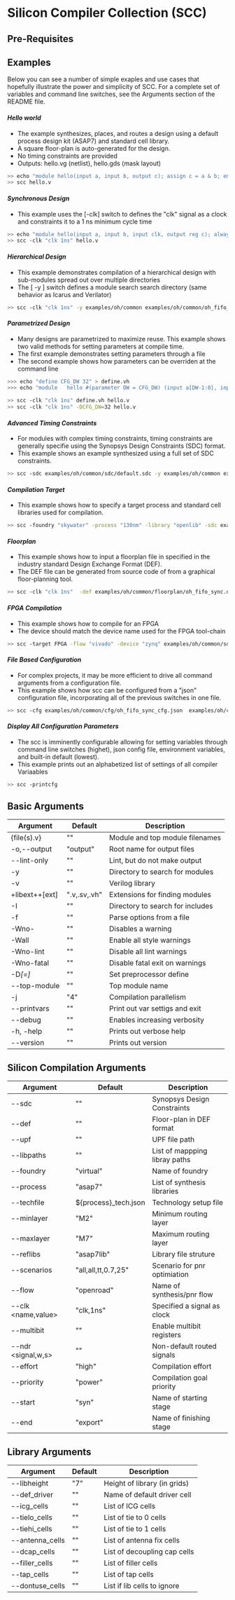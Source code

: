 # Silicon Compiler Collection (SCC)

## Pre-Requisites


## Examples

Below you can see a number of simple exaples and use cases that hopefully illustrate the power and simplicity of SCC. For a complete set of variables and command line switches, see the Arguments section of the README file.


#### *Hello world*
* The example synthesizes, places, and routes a design using a default process design kit (ASAP7) and standard cell library.
* A square floor-plan is auto-generated for the design.
* No timing constraints are provided
* Outputs:  hello.vg (netlist), hello.gds (mask layout)

```bash
>> echo "module hello(input a, input b, output c); assign c = a & b; endmodule " > hello.v
>> scc hello.v
```

#### *Synchronous Design*
* This example uses the [-clk] switch to defines the "clk" signal as a clock and constraints it to a 1 ns minimum cycle time

```bash
>> echo "module hello(input a, input b, input clk, output reg c); always @ (posedge clk) c <= a & b; endmodule " > hello.v
>> scc -clk "clk 1ns" hello.v
```

#### *Hierarchical Design*
* This example demonstrates compilation of a hierarchical design with sub-modules spread out over multiple directories
* The [ -y ] switch defines a module search search directory (same behavior as Icarus and Verilator)

```bash
>> scc -clk "clk 1ns" -y examples/oh/common examples/oh/common/oh_fifo_sync.v
```

#### *Parametrized Design*
* Many designs are parametrized to maximize reuse. This example shows two valid methods for setting parameters at compile time.
* The first example demonstrates setting parameters through a file
* The second example shows how parameters can be overriden at the command line

```bash
>>> echo "define CFG_DW 32" > define.vh
>>> echo "module   hello #(parameter DW = CFG_DW) (input a[DW-1:0], input b[DW-1:0], input clk, output reg c[DW-1:0]); always @ (posedge clk) c <= a & b; endmodule " > hello.v

>> scc -clk "clk 1ns" define.vh hello.v
>> scc -clk "clk 1ns" -DCFG_DW=32 hello.v
```

#### *Advanced Timing Constraints*
* For modules with complex timing constraints, timing constraints are generally specifie using the Synopsys Design Constraints (SDC) format.
* This example shows an example synthesized using a full set of SDC constraints.

```bash
>> scc -sdc examples/oh/common/sdc/default.sdc -y examples/oh/common examples/oh/common/hdl/oh_fifo_sync.v
```

#### *Compilation Target*
* This example shows how to specify a target process and standard cell libraries used for compilation.

```bash
>> scc -foundry "skywater" -process "130nm" -library "openlib" -sdc examples/oh/common/sdc/default.sdc -y examples/oh/common examples/oh/common/hdl/oh_fifo_sync.v
```

#### *Floorplan*
* This example shows how to input a floorplan file in specified in the industry standard Design Exchange Format (DEF).
* The DEF file can be generated from source code of from a graphical floor-planning tool.  

```bash
>> scc -clk "clk 1ns"  -def examples/oh/common/floorplan/oh_fifo_sync.def examples/oh/common/hdl/oh_fifo_sync.v
```

#### *FPGA Compilation*
* This example shows how to compile for an FPGA
* The device should match the device name used for the FPGA tool-chain

```bash
>> scc -target FPGA -flow "vivado" -device "zynq" examples/oh/common/sdc/default.sdc -y examples/oh/common examples/oh/common/hdl/oh_fifo_sync.v
````

#### *File Based Configuration*
* For complex projects, it may be more efficient to drive all command arguments from a configuration file.
* This example shows how scc can be configured from a "json" configuration file, incorporating all of the previous switches in one file.  

```bash
>> scc -cfg examples/oh/common/cfg/oh_fifo_sync_cfg.json  examples/oh/common/hdl/oh_fifo_sync.v
```

#### *Display All Configuration Parameters*
* The scc is imminently configurable allowing for setting variables through command line switches (highet), json config file, environment variables, and built-in default (lowest).
* This example prints out an alphabetized list of settings of all compiler Variaables

```bash
>> scc -printcfg
```

## Basic Arguments

| Argument               | Default              | Description                      |
| ------------------     | -------------------- | ---------------------------------|
| {file(s).v}            | ""                   | Module and top module filenames  |
| -o,--output <name>     | "output"             | Root name for output files       |
| --lint-only            | ""                   | Lint, but do not make output     |
| -y <dir>               | ""                   | Directory to search for modules  |
| -v <file>              | ""                   | Verilog library                  |
| +libext+<ext>+[ext]    | ".v,.sv,.vh"         | Extensions for finding modules   |
| -I<dir>                | ""                   | Directory to search for includes |
| -f <file>              | ""                   | Parse options from a file        |
| -Wno-<message>         | ""                   | Disables a warning               |
| -Wall                  | ""                   | Enable all style warnings        |
| -Wno-lint              | ""                   | Disable all lint warnings        |
| -Wno-fatal             | ""                   | Disable fatal exit on warnings   |
| -D<var>[=<value>]      | ""                   | Set preprocessor define          |
| --top-module <topname> | ""                   | Top module name                  |
| -j <jobs>              | "4"                  | Compilation parallelism          |
| --printvars            | ""                   | Print out var settigs and exit   |
| --debug <level>        | ""                   | Enables increasing verbosity     |
| -h, -help              | ""                   | Prints out verbose help          |
| --version              | ""                   | Prints out version               |

## Silicon Compilation Arguments

| Argument            | Default              | Description                      |
| --------------------| -------------------- | ---------------------------------|
| --sdc <file>        | ""                   | Synopsys Design Constraints      |
| --def <file>        | ""                   | Floor-plan in DEF format         |
| --upf <file>        | ""                   | UPF file path                    |
| --libpaths <dir>    | ""                   | List of mappping libray paths    |
| --foundry <name>    | "virtual"            | Name of foundry                  |
| --process <name>    | "asap7"              | List of synthesis libraries      |
| --techfile <file>   | ${process}_tech.json | Technology setup file            |
| --minlayer <name>   | "M2"                 | Minimum routing layer            |
| --maxlayer <name>   | "M7"                 | Maximum routing layer            |
| --reflibs <struct>  | "asap7lib"           | Library file struture            |
| --scenarios <struct>| "all,all,tt,0.7,25"  | Scenario for pnr optimiation     |
| --flow <name>       | "openroad"           | Name of synthesis/pnr flow       |
| --clk <name,value>  | "clk,1ns"            | Specified a signal as clock      |
| --multibit          | ""                   | Enable multibit registers        |
| --ndr <signal,w,s>  | ""                   | Non-default routed signals       |
| --effort <level>    | "high"               | Compilation effort               |
| --priority <name>   | "power"              | Compilation goal priority        |
| --start <name>      | "syn"                | Name of starting stage           |
| --end <name>        | "export"             | Name of finishing stage          |

## Library Arguments

| Argument               | Default            | Description                     |
| ------------------     | ------------------ | --------------------------------|
| --libheight <value>    | "7"                | Height of library (in grids)    |
| --def_driver <name>    | ""                 | Name of default driver cell     |
| --icg_cells <list>     | ""                 | List of ICG cells               |
| --tielo_cells <list>   | ""                 | List of tie to 0 cells          |
| --tiehi_cells <list>   | ""                 | List of tie to 1 cells          |
| --antenna_cells <list> | ""                 | List of antenna fix cells       |
| --dcap_cells <list>    | ""                 | List of decoupling cap cells    |
| --filler_cells <list>  | ""                 | List of filler cells            |
| --tap_cells <list>     | ""                 | List of tap cells               |
| --dontuse_cells <list> | ""                 | List if lib cells to ignore     |




